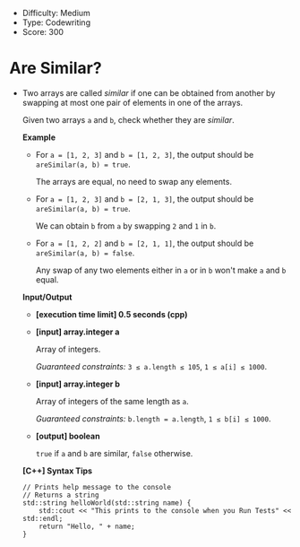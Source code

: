 - Difficulty: Medium
- Type: Codewriting
- Score: 300

# Are Similar?
- Two arrays are called *similar* if one can be obtained from another by swapping at most one pair of elements in one of the arrays.

  Given two arrays `a` and `b`, check whether they are *similar*.

  **Example**

  - For `a = [1, 2, 3]` and `b = [1, 2, 3]`, the output should be
    `areSimilar(a, b) = true`.

    The arrays are equal, no need to swap any elements.

  - For `a = [1, 2, 3]` and `b = [2, 1, 3]`, the output should be
    `areSimilar(a, b) = true`.

    We can obtain `b` from `a` by swapping `2` and `1` in `b`.

  - For `a = [1, 2, 2]` and `b = [2, 1, 1]`, the output should be
    `areSimilar(a, b) = false`.

    Any swap of any two elements either in `a` or in `b` won't make `a` and `b` equal.

  **Input/Output**

  - **[execution time limit] 0.5 seconds (cpp)**

  - **[input] array.integer a**

    Array of integers.

    *Guaranteed constraints:*
    `3 ≤ a.length ≤ 105`,
    `1 ≤ a[i] ≤ 1000`.

  - **[input] array.integer b**

    Array of integers of the same length as `a`.

    *Guaranteed constraints:*
    `b.length = a.length`,
    `1 ≤ b[i] ≤ 1000`.

  - **[output] boolean**

    `true` if `a` and `b` are similar, `false` otherwise.

  **[C++] Syntax Tips**

  ```
  // Prints help message to the console
  // Returns a string
  std::string helloWorld(std::string name) {
      std::cout << "This prints to the console when you Run Tests" << std::endl;
      return "Hello, " + name;
  }
  ```

   
